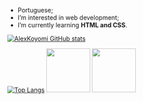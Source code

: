 - Portuguese;
- I’m interested in web development;
- I’m currently learning <strong>HTML and CSS</strong>.

[![AlexKoyomi GitHub stats](https://github-readme-stats.vercel.app/api?username=alexkoyomi)](https://github.com/alexkoyomi/github-readme-stats)

[![Top Langs](https://github-readme-stats.vercel.app/api/top-langs/?username=alexkoyomi)](https://github.com/alexkoyomi/github-readme-stats)
<img src="https://cdn.pixabay.com/photo/2017/08/05/11/16/logo-2582748_1280.png" width="100" height="100">
<img src="https://cdn.pixabay.com/photo/2017/08/05/11/16/logo-2582747_1280.png" width="100" height="100">

<!---
AlexKoyomi/AlexKoyomi is a ✨ special ✨ repository because its `README.md` (this file) appears on your GitHub profile.
You can click the Preview link to take a look at your changes.
--->
